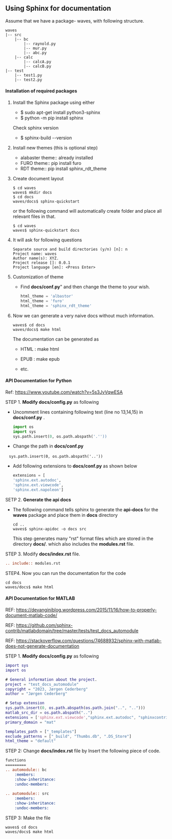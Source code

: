## Using Sphinx for documentation 

Assume that we have a package- waves, with following structure.

```
waves
|-- src
    |-- bc
        |-- raynold.py
        |-- mur.py
        |-- abc.py
    |-- calc
        |-- calcA.py
        |-- calcB.py
|-- test
    |-- test1.py
    |-- test2.py    
```



#### Installation of required packages 

1. Install  the Sphinx package using either 
     * $ sudo apt-get install python3-sphinx  
     * $ python -m pip install sphinx  

     Check sphinx version  
     * $ sphinx-build --version

2. Install new themes (this is optional step)

     * alabaster theme:: already installed 
     * FURO theme:: pip install furo
     * RDT theme:: pip install sphinx_rdt_theme

3. Create document layout  

     ```shell
     $ cd waves
     waves$ mkdir docs
     $ cd docs
     waves/docs$ sphinx-quickstart
     ```

     or the following command will automatically create folder and place all relevant files in that.

     ```shell
     $ cd waves
     waves$ sphinx-quickstart docs
     ```

4. It will ask for following questions 
     ```
     Separate source and build directories (y/n) [n]: n
     Project name: waves
     Author name(s): XYZ.
     Project release []: 0.0.1
     Project language [en]: <Press Enter>   
     ```

5. Customization of theme

     * Find **docs/conf.py**"  and then change the theme to your wish.

       ```python
       html_theme = 'albastor'
       html_theme = 'furo'
       html_theme = 'sphinx_rdt_theme'
       ```

6. Now we can generate a very naive docs without much information. 

     ```  shell
     waves$ cd docs
     waves/docs$ make html
     ```

     The documentation can be generated as 

     * HTML :  make html

     * EPUB :  make epub

     * etc.
     
       

#### API Documentation for Python 

Ref: https://www.youtube.com/watch?v=5s3JvVqwESA

STEP 1. **Modify  docs/config.py** as following 

* Uncomment lines containing following text (line no 13,14,15) in **docs/conf.py** .

    ```python
    import os
    import sys
    sys.path.insert(0, os.path.abspath('.'')) 
    ```

    

* Change the path in **docs/conf.py** 

​	``` sys.path.insert(0, os.path.abspath('..'))```

* Add following extensions to **docs/conf.py** as shown below

  ```python
  extensions = [
  'sphinx.ext.autodoc',
  'sphinx.ext.viewcode',
  'sphinx.ext.napoleon']
  ```
  
  

SETP 2. **Generate the api docs**

* The following command tells sphinx to generate the **api-docs** for the **waves** package and place them in **docs** directory

  ```shell
  cd ..
  waves$ sphinx-apidoc -o docs src
  ```
  
  This step generates many "rst" format files which are stored in the directory **docs/**. which also includes the **modules.rst** file.

STEP 3. Modify **docs/index.rst** file. 

   ``` rst
   .. include:: modules.rst
   ```

STEP4. Now you can run the documentation for the code

```shell
cd docs
waves/docs$ make html
```





#### API Documentation for MATLAB 

REF: https://devanginiblog.wordpress.com/2015/11/16/how-to-properly-document-matlab-code/

REF: https://github.com/sphinx-contrib/matlabdomain/tree/master/tests/test_docs_automodule

REF: https://stackoverflow.com/questions/74688932/sphinx-with-matlab-does-not-generate-documentation

STEP 1. **Modify  docs/config.py** as following 

```matlab
import sys
import os

# General information about the project.
project = "test_docs_automodule"
copyright = "2023, Jørgen Cederberg"
author = "Jørgen Cederberg"

# Setup extension
sys.path.insert(0, os.path.abspath(os.path.join("..", "..")))
matlab_src_dir = os.path.abspath("..")
extensions = ['sphinx.ext.viewcode',"sphinx.ext.autodoc", "sphinxcontrib.matlab"]
primary_domain = "mat"

templates_path = ["_templates"]
exclude_patterns = ["_build", "Thumbs.db", ".DS_Store"]
html_theme = "default"
```



STEP 2: Change **docs/index.rst** file by Insert the following piece of code.

```rst
functions
=========
.. automodule:: bc
    :members:
    :show-inheritance:
    :undoc-members:
    
.. automodule:: src
    :members:
    :show-inheritance:
    :undoc-members:    


```



STEP 3: Make the file

```shell
waves$ cd docs
waves/docs$ make html
```

